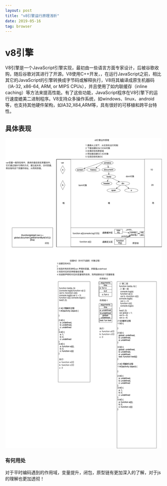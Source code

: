 ```yaml
---
layout: post
title: "v8引擎运行原理浅析"
date: 2019-05-16
tag: browser
---
```


# v8引擎

V8引擎是一个JavaScript引擎实现，最初由一些语言方面专家设计，后被谷歌收购，随后谷歌对其进行了开源。V8使用C++开发，，在运行JavaScript之前，相比其它的JavaScript的引擎转换成字节码或解释执行，V8将其编译成原生机器码（IA-32, x86-64, ARM, or MIPS CPUs），并且使用了如内联缓存（inline caching）等方法来提高性能。有了这些功能，JavaScript程序在V8引擎下的运行速度媲美二进制程序。V8支持众多操作系统，如windows、linux、android等，也支持其他硬件架构，如IA32,X64,ARM等，具有很好的可移植和跨平台特性。

## 具体表现
![](/images/posts/browser/v8.png)

### 有何用处
对于平时编码遇到的作用域，变量提升，闭包，原型链有更加深入的了解，对于js的理解也更加透彻！